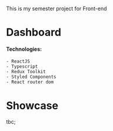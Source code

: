 This is my semester project for Front-end

# Dashboard

#### Technologies:
    - ReactJS
    - Typescript
    - Redux Toolkit
    - Styled Components
    - React router dom

# Showcase
tbc;